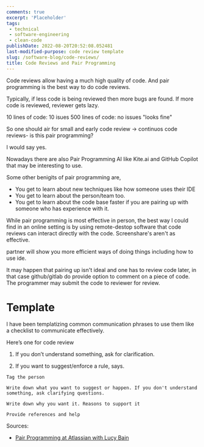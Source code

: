 ```yaml
---
comments: true
excerpt: 'Placeholder' 
tags:
 - technical
 - software-engineering
 - clean-code
publishDate: 2022-08-20T20:52:08.052481
last-modified-purpose: code review template
slug: /software-blog/code-reviews/
title: Code Reviews and Pair Programming
---
```

Code reviews allow having a much high quality of code. And pair programming is the best way to do code reviews.

Typically, if less code is being reviewed then more bugs are found. If more code is reviewed, reviewer gets lazy.

10 lines of code: 10 isues
500 lines of code: no issues "looks fine"

So one should air for small and early code review -> continuos code reviews- is this pair programming?

I would say yes.

Nowadays there are also Pair Programming AI like Kite.ai and GitHub Copilot that may be interesting to use.

Some other benigits of pair programming are,

- You get to learn about new techniques like how someone uses their IDE
- You get to learn about the person/team too.
- You get to learn about the code base faster if you are pairing up with someone who has experience with it.

While pair programming is most effective in person, the best way I could find in an online setting is by using remote-destop software that code reviews can interact directly with the code. Screenshare's aren't as effective.

partner will show you more efficient ways of doing things including how to use ide.

It may happen that pairing up isn't ideal and one has to review code later, in that case github/gitlab do provide option to comment on a piece of code. The programmer may submit the code to reviewer for review.

# Template

I have been templatizing common communication phrases to use them like a checklist to communicate effectively.

Here’s one for code review

1. If you don’t understand something, ask for clarification.

2. If you want to suggest/enforce a rule, says.

```
Tag the person

Write down what you want to suggest or happen. If you don't understand something, ask clarifying questions.

Write down why you want it. Reasons to support it

Provide references and help
```

Sources:

- [Pair Programming at Atlassian with Lucy Bain](https://www.youtube.com/watch?v=fQ-x-T34z9w&ab_channel=AtlassianTechTV)